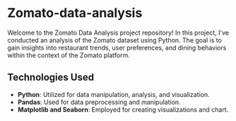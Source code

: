 # Zomato-data-analysis
Welcome to the Zomato Data Analysis project repository! In this project, I've conducted an analysis of the Zomato dataset using Python. The goal is to gain insights into restaurant trends, user preferences, and dining behaviors within the context of the Zomato platform.
## Technologies Used

- **Python**: Utilized for data manipulation, analysis, and visualization.
- **Pandas**: Used for data preprocessing and manipulation.
- **Matplotlib and Seaborn**: Employed for creating visualizations and chart.
